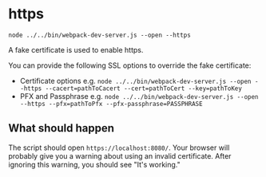 # https

```shell
node ../../bin/webpack-dev-server.js --open --https
```

A fake certificate is used to enable https.

You can provide the following SSL options to override the fake certificate:

* Certificate options e.g. `node ../../bin/webpack-dev-server.js --open --https --cacert=pathToCacert --cert=pathToCert --key=pathToKey`
* PFX and Passphrase e.g. `node ../../bin/webpack-dev-server.js --open --https --pfx=pathToPfx --pfx-passphrase=PASSPHRASE`

## What should happen

The script should open `https://localhost:8080/`. Your browser will probably give you a warning about using an invalid certificate. After ignoring this warning, you should see "It's working."
